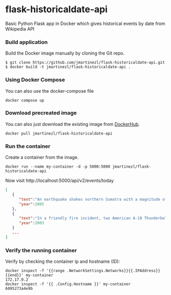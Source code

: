 # flask-historicaldate-api
Basic Python Flask app in Docker which gives historical events by date from Wikipedia API

### Build application
Build the Docker image manually by cloning the Git repo.
```
$ git clone https://github.com/jmartinezl/flask-historicaldate-api.git
$ docker build -t jmartinezl/flask-historicaldate-api .
```

### Using Docker Compose
You can also use the docker-compose file
```
docker compose up
```

### Download precreated image
You can also just download the existing image from [DockerHub](https://hub.docker.com/r/jmartinezl/flask-historicaldate-api/).
```
docker pull jmartinezl/flask-historicaldate-api
```

### Run the container
Create a container from the image.
```
docker run --name my-container -d -p 5000:5000 jmartinezl/flask-historicaldate-api
```

Now visit http://localhost:5000/api/v2/events/today
``` json
[
   {
      "text":"An earthquake shakes northern Sumatra with a magnitude of 8.6 and killing over 1000 people.",
      "year":2005
   },
   {
      "text":"In a friendly fire incident, two American A-10 Thunderbolt II aircraft attack British tanks participating in the 2003 invasion of Iraq, killing one soldier.",
      "year":2003
   }
   ...
]
```

### Verify the running container
Verify by checking the container ip and hostname (ID):
```
docker inspect -f '{{range .NetworkSettings.Networks}}{{.IPAddress}}{{end}}' my-container
172.17.0.2
docker inspect -f '{{ .Config.Hostname }}' my-container
6095273a4e9b
```


